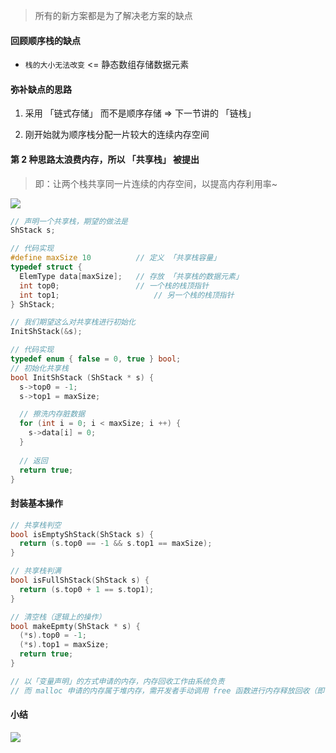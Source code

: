 > 所有的新方案都是为了解决老方案的缺点

#### 回顾顺序栈的缺点

- `栈的大小无法改变` <= 静态数组存储数据元素

#### 弥补缺点的思路

1. 采用 「链式存储」 而不是顺序存储 => 下一节讲的 「链栈」

2. 刚开始就为顺序栈分配一片较大的连续内存空间

#### 第 2 种思路太浪费内存，所以 「共享栈」 被提出

> 即：让两个栈共享同一片连续的内存空间，以提高内存利用率~

<img src="https://gitee.com/pj-l/imgs-1/raw/master/screenShot/image-20211012211920672.png"></img>

```c
// 声明一个共享栈，期望的做法是
ShStack s;
```

```c
// 代码实现
#define maxSize 10			// 定义 「共享栈容量」
typedef struct {
  ElemType data[maxSize];	// 存放 「共享栈的数据元素」
  int top0;					// 一个栈的栈顶指针
  int top1;						// 另一个栈的栈顶指针
} ShStack;
```

```c
// 我们期望这么对共享栈进行初始化
InitShStack(&s);
```

```c
// 代码实现
typedef enum { false = 0, true } bool;
// 初始化共享栈
bool InitShStack (ShStack * s) {
  s->top0 = -1;
  s->top1 = maxSize;

  // 擦洗内存脏数据
  for (int i = 0; i < maxSize; i ++) {
    s->data[i] = 0;
  }
   
  // 返回
  return true;
}
```

#### 封装基本操作

```c
// 共享栈判空
bool isEmptyShStack(ShStack s) {
  return (s.top0 == -1 && s.top1 == maxSize);
}

// 共享栈判满
bool isFullShStack(ShStack s) {
  return (s.top0 + 1 == s.top1);
}
```

```c
// 清空栈（逻辑上的操作）
bool makeEpmty(ShStack * s) {
  (*s).top0 = -1;
  (*s).top1 = maxSize;
  return true;
}

// 以「变量声明」的方式申请的内存，内存回收工作由系统负责
// 而 malloc 申请的内存属于堆内存，需开发者手动调用 free 函数进行内存释放回收（即：malloc 和 free 必须成对使用！）
```

#### 小结

<img src="https://gitee.com/pj-l/imgs-1/raw/master/screenShot/image-20211012173615247.png"></img>
